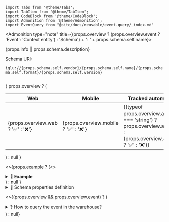 ```mdx-code-block
import Tabs from '@theme/Tabs';
import TabItem from '@theme/TabItem';
import CodeBlock from '@theme/CodeBlock';
import Admonition from '@theme/Admonition';
import EventQuery from "@site/docs/reusable/event-query/_index.md"
```

<Admonition type="note" title={(props.overview ? (props.overview.event ? 'Event': 'Context entity') : 'Schema') + ': ' + props.schema.self.name}>
  <p>{props.info || props.schema.description}</p>
  <p>
    Schema URI:
    <code>
      iglu://{props.schema.self.vendor}/{props.schema.self.name}/{props.schema.self.format}/{props.schema.self.version}
    </code>
  </p>
  {
    props.overview ?  (<table>
      <thead>
        <tr>
          <th>Web</th>
          <th>Mobile</th>
          <th>Tracked automatically</th>
        </tr>
      </thead>
      <tbody>
        <tr>
          <td>
            {props.overview.web ? '✅' : '❌'}
          </td>
          <td>
            {props.overview.mobile ? '✅' : '❌'}
          </td>
          <td>
            {(typeof props.overview.automatic === 'string') ? props.overview.automatic : (props.overview.automatic ? '✅' : '❌')}
          </td>
        </tr>
      </tbody>
    </table>) : null
    }

  <>{props.example ? (<><details>
    <summary>👀 <b>Example</b></summary>
    <div>
      <CodeBlock language="json">
      {JSON.stringify(props.example, null, 2)}
      </CodeBlock>
    </div>
  </details></>) : null }</>

  <details>
    <summary>📃 Schema properties definition</summary>
  <div>

  <Tabs groupId="schema-view" queryString>
  <TabItem value="table" label="Table">

  <table>
    <thead>
      <tr>
        <th>Property</th>
        <th>Type</th>
        <th>Description</th>
        <th>Required?</th>
      </tr>
    </thead>
    <tbody>
      {Object.keys(props.schema.properties).map(property => (<tr>
        <td>
          <code>{property}</code>
          {props.schema.properties[property].title ? ' (' + props.schema.properties[property].title + ')' : null}
        </td>
        <td>
          {props.schema.properties[property].enum ? 'One of: ' + props.schema.properties[property].enum.join(', ') : <code>
            {JSON.stringify(props.schema.properties[property].type)}
          </code>}
        </td>
        <td>
          {props.schema.properties[property].description}
        </td>
        <td>
          {(props.schema.required || []).includes(property) ? '✅' : '❌'}
        </td>
      </tr>))}
    </tbody>
  </table>

  </TabItem>
  <TabItem value="json" label="JSON schema">

  <CodeBlock language="json">
  {JSON.stringify(props.schema, null, 2)}
  </CodeBlock>

  </TabItem>

  </Tabs>
  </div>
</details>

<>{(props.overview && props.overview.event) ? (<details>
  <summary>❓ How to query the event in the warehouse?</summary>
  <div>
    <EventQuery
      vendor={props.schema.self.vendor}
      name={props.schema.self.name}
      version={props.schema.self.version} />
  </div>
</details>) : null}</>

</Admonition>
